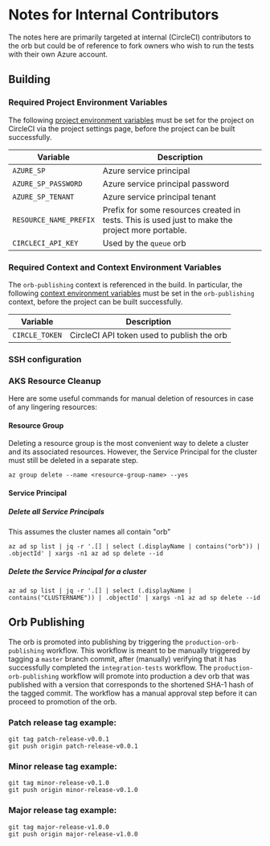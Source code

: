 # Notes for Internal Contributors

The notes here are primarily targeted at internal (CircleCI) contributors to the orb but could be of reference to fork owners who wish to run the tests with their own Azure account.

## Building

### Required Project Environment Variables

The following [project environment variables](https://circleci.com/docs/2.0/env-vars/#setting-an-environment-variable-in-a-project) must be set for the project on CircleCI via the project settings page, before the project can be built successfully.

| Variable                       | Description                      |
| -------------------------------| ---------------------------------|
| `AZURE_SP`                     | Azure service principal          |
| `AZURE_SP_PASSWORD`            | Azure service principal password |
| `AZURE_SP_TENANT`              | Azure service principal tenant   |
| `RESOURCE_NAME_PREFIX`     | Prefix for some resources created in tests. This is used just to make the project more portable.                |
| `CIRCLECI_API_KEY`             | Used by the `queue` orb          |

### Required Context and Context Environment Variables

The `orb-publishing` context is referenced in the build. In particular, the following [context environment variables](https://circleci.com/docs/2.0/env-vars/#setting-an-environment-variable-in-a-context) must be set in the `orb-publishing` context, before the project can be built successfully.

| Variable                       | Description                      |
| -------------------------------| ---------------------------------|
| `CIRCLE_TOKEN`                 | CircleCI API token used to publish the orb  |

### SSH configuration

### AKS Resource Cleanup

Here are some useful commands for manual deletion of resources in case of any lingering resources:

#### Resource Group

Deleting a resource group is the most convenient way to delete a cluster and its associated resources. However, the Service Principal for the cluster must still be deleted in a separate step.

```
az group delete --name <resource-group-name> --yes
```

#### Service Principal

##### Delete all Service Principals

This assumes the cluster names all contain "orb"

```
az ad sp list | jq -r '.[] | select (.displayName | contains("orb")) | .objectId' | xargs -n1 az ad sp delete --id
```

##### Delete the Service Principal for a cluster

```
az ad sp list | jq -r '.[] | select (.displayName | contains("CLUSTERNAME")) | .objectId' | xargs -n1 az ad sp delete --id
```

## Orb Publishing
The orb is promoted into publishing by triggering the `production-orb-publishing` workflow. This workflow is meant to be manually triggered by tagging a `master` branch commit, after (manually) verifying that it has successfully completed the `integration-tests` workflow. The `production-orb-publishing` workflow will promote into production a dev orb that was published with a version that corresponds to the shortened SHA-1 hash of the tagged commit. The workflow has a manual approval step before it can proceed to promotion of the orb.

### Patch release tag example:

```
git tag patch-release-v0.0.1
git push origin patch-release-v0.0.1
```

### Minor release tag example:

```
git tag minor-release-v0.1.0
git push origin minor-release-v0.1.0
```

### Major release tag example:

```
git tag major-release-v1.0.0
git push origin major-release-v1.0.0
```
